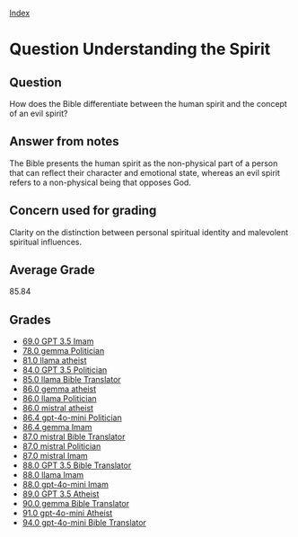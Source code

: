
[Index](../../index.md)
# Question Understanding the Spirit
## Question
How does the Bible differentiate between the human spirit and the concept of an evil spirit?

## Answer from notes
The Bible presents the human spirit as the non-physical part of a person that can reflect their character and emotional state, whereas an evil spirit refers to a non-physical being that opposes God.

## Concern used for grading
Clarity on the distinction between personal spiritual identity and malevolent spiritual influences.

## Average Grade
85.84

## Grades
 * [69.0 GPT 3.5 Imam](../answers/GPT_3.5_Imam/Understanding_the_Spirit.md)
 * [78.0 gemma Politician](../answers/gemma_Politician/Understanding_the_Spirit.md)
 * [81.0 llama atheist](../answers/llama_atheist/Understanding_the_Spirit.md)
 * [84.0 GPT 3.5 Politician](../answers/GPT_3.5_Politician/Understanding_the_Spirit.md)
 * [85.0 llama Bible Translator](../answers/llama_Bible_Translator/Understanding_the_Spirit.md)
 * [86.0 gemma atheist](../answers/gemma_atheist/Understanding_the_Spirit.md)
 * [86.0 llama Politician](../answers/llama_Politician/Understanding_the_Spirit.md)
 * [86.0 mistral atheist](../answers/mistral_atheist/Understanding_the_Spirit.md)
 * [86.4 gpt-4o-mini Politician](../answers/gpt-4o-mini_Politician/Understanding_the_Spirit.md)
 * [86.4 gemma Imam](../answers/gemma_Imam/Understanding_the_Spirit.md)
 * [87.0 mistral Bible Translator](../answers/mistral_Bible_Translator/Understanding_the_Spirit.md)
 * [87.0 mistral Politician](../answers/mistral_Politician/Understanding_the_Spirit.md)
 * [87.0 mistral Imam](../answers/mistral_Imam/Understanding_the_Spirit.md)
 * [88.0 GPT 3.5 Bible Translator](../answers/GPT_3.5_Bible_Translator/Understanding_the_Spirit.md)
 * [88.0 llama Imam](../answers/llama_Imam/Understanding_the_Spirit.md)
 * [88.0 gpt-4o-mini Imam](../answers/gpt-4o-mini_Imam/Understanding_the_Spirit.md)
 * [89.0 GPT 3.5 Atheist](../answers/GPT_3.5_Atheist/Understanding_the_Spirit.md)
 * [90.0 gemma Bible Translator](../answers/gemma_Bible_Translator/Understanding_the_Spirit.md)
 * [91.0 gpt-4o-mini Atheist](../answers/gpt-4o-mini_Atheist/Understanding_the_Spirit.md)
 * [94.0 gpt-4o-mini Bible Translator](../answers/gpt-4o-mini_Bible_Translator/Understanding_the_Spirit.md)
